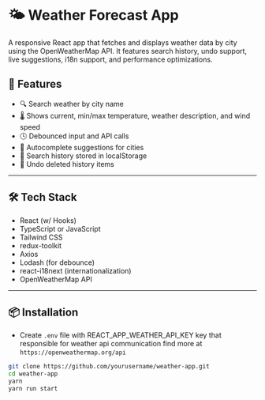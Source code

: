 # 🌤️ Weather Forecast App

A responsive React app that fetches and displays weather data by city using the OpenWeatherMap API. It features search history, undo support, live suggestions, i18n support, and performance optimizations.

## 🚀 Features

- 🔍 Search weather by city name
- 🌡️ Shows current, min/max temperature, weather description, and wind speed
- 🕓 Debounced input and API calls
- 📜 Autocomplete suggestions for cities
- 📂 Search history stored in localStorage
- 🔁 Undo deleted history items

---

## 🛠️ Tech Stack

- React (w/ Hooks)
- TypeScript or JavaScript
- Tailwind CSS
- redux-toolkit
- Axios
- Lodash (for debounce)
- react-i18next (internationalization)
- OpenWeatherMap API

---

## 📦 Installation

- Create `.env` file with REACT_APP_WEATHER_API_KEY key that responsible for weather api communication
  find more at `https://openweathermap.org/api`

```bash
git clone https://github.com/yourusername/weather-app.git
cd weather-app
yarn
yarn run start
```
